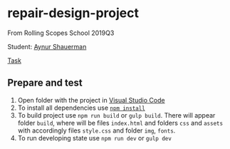 # repair-design-project
From Rolling Scopes School 2019Q3

Student: [Aynur Shauerman](https://github.com/aykuli)

[Task](https://github.com/rolling-scopes-school/tasks/blob/master/tasks/markups/level-3/repair-design-project/repair-design-project-en.md)

## Prepare and test
1. Open folder with the project in [Visual Studio Code](https://code.visualstudio.com/download)
2. To install all dependencies use [`npm install`](https://docs.npmjs.com/cli/install)
3. To build project use `npm run build` or `gulp build`. There will appear folder `build`, where will be files `index.html` and folders `css` and `assets` with accordingly files `style.css` and folder `img`, `fonts`.
4. To run developing state use `npm run dev` or `gulp dev`

